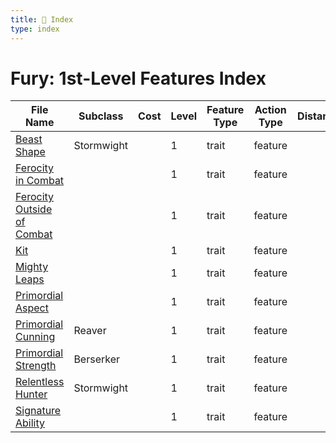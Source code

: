 ```yaml
---
title: 📑 Index
type: index
---
```


# Fury: 1st-Level Features Index

| File Name                                                         | Subclass   | Cost | Level | Feature Type | Action Type | Distance | Target |
| ----------------------------------------------------------------- | ---------- | ---- | ----- | ------------ | ----------- | -------- | ------ |
| [Beast Shape](../Beast%20Shape)                                   | Stormwight |      | 1     | trait        | feature     |          |        |
| [Ferocity in Combat](../Ferocity%20in%20Combat)                   |            |      | 1     | trait        | feature     |          |        |
| [Ferocity Outside of Combat](../Ferocity%20Outside%20of%20Combat) |            |      | 1     | trait        | feature     |          |        |
| [Kit](../Kit)                                                     |            |      | 1     | trait        | feature     |          |        |
| [Mighty Leaps](../Mighty%20Leaps)                                 |            |      | 1     | trait        | feature     |          |        |
| [Primordial Aspect](../Primordial%20Aspect)                       |            |      | 1     | trait        | feature     |          |        |
| [Primordial Cunning](../Primordial%20Cunning)                     | Reaver     |      | 1     | trait        | feature     |          |        |
| [Primordial Strength](../Primordial%20Strength)                   | Berserker  |      | 1     | trait        | feature     |          |        |
| [Relentless Hunter](../Relentless%20Hunter)                       | Stormwight |      | 1     | trait        | feature     |          |        |
| [Signature Ability](../Signature%20Ability)                       |            |      | 1     | trait        | feature     |          |        |
